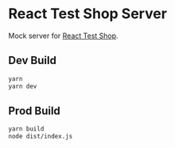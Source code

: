 # React Test Shop Server

Mock server for
[React Test Shop](https://github.com/nareshbhatia/react-testing-techniques).

## Dev Build

```bash
yarn
yarn dev
```

## Prod Build

```bash
yarn build
node dist/index.js
```
